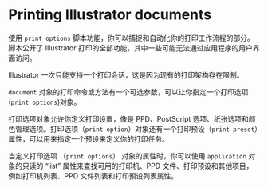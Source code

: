 # Printing Illustrator documents

使用 `print options` 脚本功能，你可以捕捉和自动化你的打印工作流程的部分。脚本公开了 Illustrator 打印的全部功能，其中一些可能无法通过应用程序的用户界面访问。

Illustrator 一次只能支持一个打印会话，这是因为现有的打印架构存在限制。

`document` 对象的打印命令或方法有一个可选参数，可以让你指定一个打印选项(`print options`)对象。

打印选项对象允许你定义打印设置，像是 PPD、PostScript 选项、纸张选项和颜色管理选项。打印选项（`print option`）对象还有一个打印预设（`print preset`）属性，可以用来指定一个预设来定义你的打印任务。

当定义打印选项  （`print options`） 对象的属性时，你可以使用 `application` 对象的只读的 “list” 属性来查找可用的打印机、PPD 文件、打印预设和其他项目，例如打印机列表、PPD 文件列表和打印预设列表属性。

